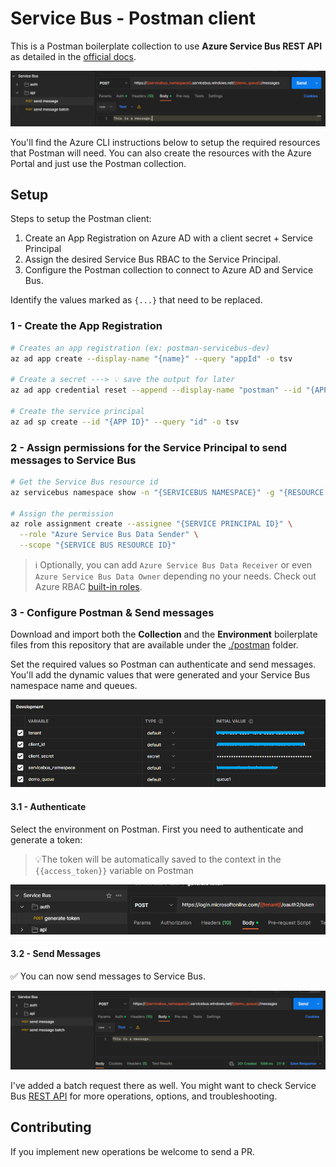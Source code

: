 # Service Bus - Postman client

This is a Postman boilerplate collection to use **Azure Service Bus REST API** as detailed in the [official docs][1].

<img src="assets/header.png" />

You'll find the Azure CLI instructions below to setup the required resources that Postman will need. You can also create the resources with the Azure Portal and just use the Postman collection.

## Setup

Steps to setup the Postman client:

1. Create an App Registration on Azure AD with a client secret + Service Principal
2. Assign the desired Service Bus RBAC to the Service Principal.
3. Configure the Postman collection to connect to Azure AD and Service Bus.

Identify the values marked as `{...}` that need to be replaced.

### 1 - Create the App Registration

```sh
# Creates an app registration (ex: postman-servicebus-dev)
az ad app create --display-name "{name}" --query "appId" -o tsv

# Create a secret ---> 💡 save the output for later
az ad app credential reset --append --display-name "postman" --id "{APPLICATION ID}"

# Create the service principal
az ad sp create --id "{APP ID}" --query "id" -o tsv
```

### 2 - Assign permissions for the **Service Principal** to send messages to Service Bus

```sh
# Get the Service Bus resource id
az servicebus namespace show -n "{SERVICEBUS NAMESPACE}" -g "{RESOURCE GROUP}" --query id -o tsv

# Assign the permission
az role assignment create --assignee "{SERVICE PRINCIPAL ID}" \
  --role "Azure Service Bus Data Sender" \
  --scope "{SERVICE BUS RESOURCE ID}"
```

> ℹ️ Optionally, you can add `Azure Service Bus Data Receiver` or even `Azure Service Bus Data Owner` depending no your needs. Check out Azure RBAC [built-in roles][3].

### 3 - Configure Postman & Send messages

Download and import both the **Collection** and the **Environment** boilerplate files from this repository that are available under the [./postman](/postman/) folder.

Set the required values so Postman can authenticate and send messages. You'll add the dynamic values that were generated and your Service Bus namespace name and queues.

<img src="assets/environment.png" />

#### 3.1 - Authenticate

Select the environment on Postman. First you need to authenticate and generate a token:

> 💡The token will be automatically saved to the context in the `{{access_token}}` variable on Postman

<img src="assets/token.png" />

#### 3.2 - Send Messages

✅ You can now send messages to Service Bus.

<img src="assets/sendmessage.png" />

I've added a batch request there as well. You might want to check Service Bus [REST API][2] for more operations, options, and troubleshooting.

## Contributing

If you implement new operations be welcome to send a PR.

[1]: https://learn.microsoft.com/en-us/rest/api/servicebus/get-azure-active-directory-token
[2]: https://learn.microsoft.com/en-us/rest/api/servicebus/service-bus-runtime-rest
[3]: https://learn.microsoft.com/en-us/azure/role-based-access-control/built-in-roles
